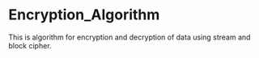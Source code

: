 # Encryption_Algorithm
This is algorithm for encryption and decryption of data using stream and block cipher.
